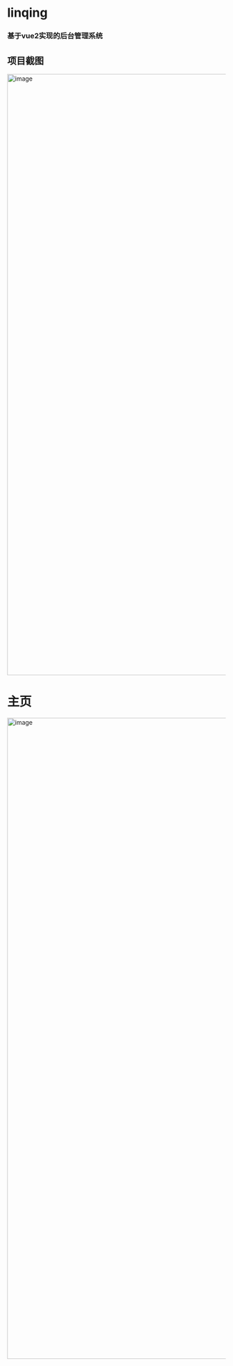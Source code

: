 # linqing
### 基于vue2实现的后台管理系统
## 项目截图
<img width="1383" alt="image" src="https://user-images.githubusercontent.com/109932839/208021605-fbfb7993-49ba-40a7-aae2-d947ed16529f.png">

# 主页
<img width="1475" alt="image" src="https://user-images.githubusercontent.com/109932839/208021799-3b6f40a6-7f0c-4b21-8537-2f0498b9eea8.png">

